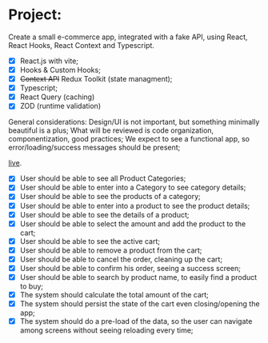 # Project:
Create a small e-commerce app, integrated with a fake API, using React, React Hooks, React Context and Typescript.
- [x]  React.js with vite;
- [x]  Hooks & Custom Hooks;
- [x]  ~~Context API~~  Redux Toolkit (state managment);
- [x]  Typescript;
- [x]  React Query (caching)
- [x]  ZOD (runtime validation)

General considerations:
Design/UI is not important, but something minimally beautiful is a plus;
What will be reviewed is code organization, componentization, good practices;
We expect to see a functional app, so error/loading/success messages should be present;

[live](https://www.ecommercee.edsonmarcelo.com.br/).

- [x]  User should be able to see all Product Categories;
- [x]  User should be able to enter into a Category to see category details;
- [x]  User should be able to see the products of a category;
- [x]  User should be able to enter into a product to see the product details;
- [x]  User should be able to see the details of a product;
- [x]  User should be able to select the amount and add the product to the cart;
- [x]  User should be able to see the active cart;
- [x]  User should be able to remove a product from the cart;
- [x]  User should be able to cancel the order, cleaning up the cart;
- [x]  User should be able to confirm his order, seeing a success screen;
- [x]  User should be able to search by product name, to easily find a product to buy;
- [x]  The system should calculate the total amount of the cart;
- [x]  The system should persist the state of the cart even closing/opening the app;
- [x]  The system should do a pre-load of the data, so the user can navigate among screens without seeing reloading every time;
